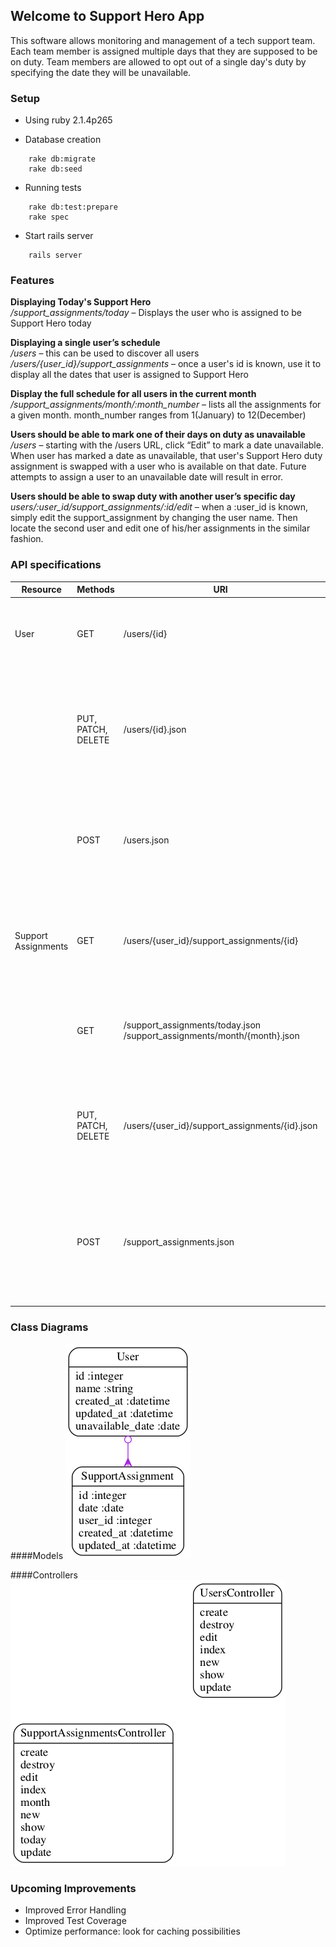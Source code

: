 ## Welcome to Support Hero App

This software allows monitoring and management of a tech support team.
Each team member is assigned multiple days that they are supposed to be on duty.
Team members are allowed to opt out of a single day's duty by specifying the date they will be unavailable.

### Setup

* Using ruby 2.1.4p265

* Database creation
```
    rake db:migrate
    rake db:seed
```

* Running tests
```
    rake db:test:prepare
    rake spec
```

* Start rails server
```
    rails server
```

### Features
**Displaying Today's Support Hero**<br>
*/support_assignments/today* – Displays the user who is assigned to be Support Hero today

**Displaying a single user’s schedule**<br>
*/users* – this can be used to discover all users
*/users/{user_id}/support_assignments* – once a user's id is known, use it to display all the dates that user is assigned to Support Hero

**Display the full schedule for all users in the current month**<br>
*/support_assignments/month/:month_number* – lists all the assignments for a given month. month_number ranges from 1(January) to 12(December)

**Users should be able to mark one of their days on duty as unavailable**<br>
*/users* – starting with the /users URL, click “Edit” to mark a date unavailable.<br>
When user has marked a date as unavailable, that user's Support Hero duty assignment is swapped with a user who is available on that date.
Future attempts to assign a user to an unavailable date will result in error.

**Users should be able to swap duty with another user’s specific day**<br>
*users/:user_id/support_assignments/:id/edit* – when a :user_id is known, simply edit the support_assignment by changing the user name. Then locate the second user and edit one of his/her assignments in the similar fashion.


### API specifications

Resource           |          Methods     |                URI                            | Description
-------------------|----------------------|-----------------------------------------------|----------------------------------
User               | GET                  | /users/{id}                                   | <ul><li>Contains information about a User</li><li>{id} is Optional</li><li>.json to get JSON representation</li></ul>
                   | PUT, PATCH, DELETE   | /users/{id}.json                              | <ul><li>Modify User information</li><li>Header: Content-Type: application/json<br>Parameters: name, unavailable_date<br>Example: {"user":{"name":"User Name", "unavailable_date":"01-01-2015"}}</li></ul>
                   | POST                 | /users.json                                   | <ul><li>Create new User</li><li>Parameters: name, unavailable_date</li><li>Format: JSON</li><li>Example: {"user":{"name":"User Name", "unavailable_date":"01-01-2015"}}</ul>
Support Assignments| GET                  | /users/{user_id}/support_assignments/{id}     | <ul><li>Contains Support Assignment information for a User</li><li>{user_id} is Required<br>{id} is Optional</li><li>.json to get json representation</li></ul>
                   | GET                  | /support_assignments/today.json<br>/support_assignments/month/{month}.json | <ul><li>Lists all Support Assignments for today and for a specified month number</li><li>.json to get json representation</li></ul>
                   | PUT, PATCH, DELETE   | /users/{user_id}/support_assignments/{id}.json| <ul><li>Support Assignments</li><li>Header: Content-Type: application/json<br>Parameters: date.<br>Example: {"support_assignment":{"date":"22-05-2015"}}</li></ul>
                   | POST                 | /support_assignments.json                     | <ul><li>Create new Support Assignment</li><li>Header: Content-Type: application/json<br>Parameters: user_id, date.<br>Example:{"support_assignment":{"user_id":1, "date":"19-06-2015"}}</li></ul>


### Class Diagrams

####Models
![Class Diagram for Models](https://raw.githubusercontent.com/yasonk/support_hero_exercise/master/doc/models.png)

####Controllers
![Class Diagram for Controllers](https://raw.githubusercontent.com/yasonk/support_hero_exercise/master/doc/controllers.png)

###
### Upcoming Improvements

* Improved Error Handling
* Improved Test Coverage
* Optimize performance: look for caching possibilities
